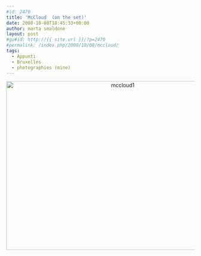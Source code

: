 ```yaml
---
#id: 2470
title: 'McCloud  (on the set)'
date: 2008-10-08T18:45:33+00:00
author: marta smaldone
layout: post
#gu#id: http://{{ site.url }}/?p=2470
#permalink: /index.php/2008/10/08/mccloud/
tags:
  - Appunti
  - Bruxelles
  - photographies (mine)
---
```

<p style="text-align: center;">
  <img class="aligncenter size-full wp-image-3656" src="{{ site.url }}/images/uploads/2008/10/mccloud1.jpg" alt="mccloud1" width="607" height="450" srcset="{{ site.url }}/images/uploads/2008/10/mccloud1.jpg 607w, {{ site.url }}/images/uploads/2008/10/mccloud1-300x222.jpg 300w" sizes="(max-width: 607px) 100vw, 607px" />
</p>